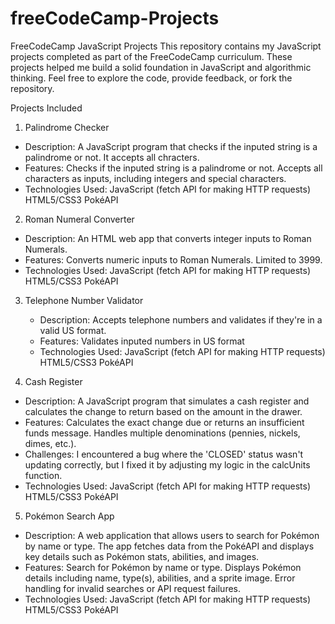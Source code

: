 # freeCodeCamp-Projects

FreeCodeCamp JavaScript Projects
This repository contains my JavaScript projects completed as part of the FreeCodeCamp curriculum. These projects helped me build a solid foundation in JavaScript and algorithmic thinking. Feel free to explore the code, provide feedback, or fork the repository.

Projects Included
1. Palindrome Checker
  - Description: A JavaScript program that checks if the inputed string is a palindrome or not. It accepts all chracters.
  - Features:
      Checks if the inputed string is a palindrome or not.
      Accepts all characters as inputs, including integers and special characters.
  - Technologies Used:
      JavaScript (fetch API for making HTTP requests)
      HTML5/CSS3
      PokéAPI

2. Roman Numeral Converter
  - Description: An HTML web app that converts integer inputs to Roman Numerals.
  - Features:
      Converts numeric inputs to Roman Numerals.
      Limited to 3999.
  - Technologies Used:
      JavaScript (fetch API for making HTTP requests)
      HTML5/CSS3
      PokéAPI
    
3. Telephone Number Validator
   - Description: Accepts telephone numbers and validates if they're in a valid US format.
   - Features:
       Validates inputed numbers in US format
   - Technologies Used:
      JavaScript (fetch API for making HTTP requests)
      HTML5/CSS3
      PokéAPI

4. Cash Register
  - Description: A JavaScript program that simulates a cash register and calculates the change to return based on the amount in the drawer.
  - Features:
      Calculates the exact change due or returns an insufficient funds message.
      Handles multiple denominations (pennies, nickels, dimes, etc.).
  - Challenges: I encountered a bug where the 'CLOSED' status wasn't updating correctly, but I fixed it by adjusting my logic in the calcUnits function.
  - Technologies Used:
      JavaScript (fetch API for making HTTP requests)
      HTML5/CSS3
      PokéAPI

5. Pokémon Search App
  - Description: A web application that allows users to search for Pokémon by name or type. The app fetches data from the PokéAPI and displays key details such as Pokémon stats, abilities, and images.
  - Features:
      Search for Pokémon by name or type.
      Displays Pokémon details including name, type(s), abilities, and a sprite image.
      Error handling for invalid searches or API request failures.
  - Technologies Used:
      JavaScript (fetch API for making HTTP requests)
      HTML5/CSS3
      PokéAPI
